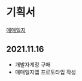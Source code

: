 # 기획서 
[매매일지](https://serious-walrus-338.notion.site/9aaf57e459fc471a9c808a1bc218f9fd)



2021.11.16 
 - 
 - 개발자계정 구매
 - 매매일지앱 프로토타입 작성
 
